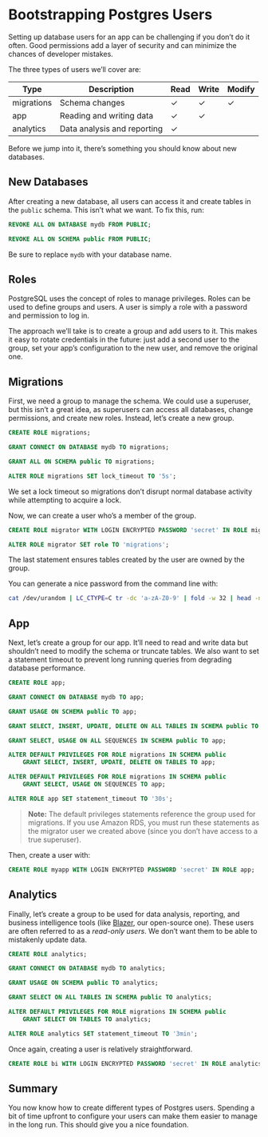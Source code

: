 # Bootstrapping Postgres Users

Setting up database users for an app can be challenging if you don’t do it often. Good permissions add a layer of security and can minimize the chances of developer mistakes.

The three types of users we’ll cover are:

Type | Description | Read | Write | Modify
--- | --- | --- | --- | ---
migrations | Schema changes | ✓ | ✓ | ✓
app | Reading and writing data | ✓ | ✓ |
analytics | Data analysis and reporting | ✓ | |

Before we jump into it, there’s something you should know about new databases.

## New Databases

After creating a new database, all users can access it and create tables in the `public` schema. This isn’t what we want. To fix this, run:

```sql
REVOKE ALL ON DATABASE mydb FROM PUBLIC;

REVOKE ALL ON SCHEMA public FROM PUBLIC;
```

Be sure to replace `mydb` with your database name.

## Roles

PostgreSQL uses the concept of roles to manage privileges. Roles can be used to define groups and users. A user is simply a role with a password and permission to log in.

The approach we’ll take is to create a group and add users to it. This makes it easy to rotate credentials in the future: just add a second user to the group, set your app’s configuration to the new user, and remove the original one.

## Migrations

First, we need a group to manage the schema. We could use a superuser, but this isn’t a great idea, as superusers can access all databases, change permissions, and create new roles. Instead, let’s create a new group.

```sql
CREATE ROLE migrations;

GRANT CONNECT ON DATABASE mydb TO migrations;

GRANT ALL ON SCHEMA public TO migrations;

ALTER ROLE migrations SET lock_timeout TO '5s';
```

We set a lock timeout so migrations don’t disrupt normal database activity while attempting to acquire a lock.

Now, we can create a user who’s a member of the group.

```sql
CREATE ROLE migrator WITH LOGIN ENCRYPTED PASSWORD 'secret' IN ROLE migrations;

ALTER ROLE migrator SET role TO 'migrations';
```

The last statement ensures tables created by the user are owned by the group.

You can generate a nice password from the command line with:

```sh
cat /dev/urandom | LC_CTYPE=C tr -dc 'a-zA-Z0-9' | fold -w 32 | head -n 1
```

## App

Next, let’s create a group for our app. It’ll need to read and write data but shouldn’t need to modify the schema or truncate tables. We also want to set a statement timeout to prevent long running queries from degrading database performance.

```sql
CREATE ROLE app;

GRANT CONNECT ON DATABASE mydb TO app;

GRANT USAGE ON SCHEMA public TO app;

GRANT SELECT, INSERT, UPDATE, DELETE ON ALL TABLES IN SCHEMA public TO app;

GRANT SELECT, USAGE ON ALL SEQUENCES IN SCHEMA public TO app;

ALTER DEFAULT PRIVILEGES FOR ROLE migrations IN SCHEMA public
    GRANT SELECT, INSERT, UPDATE, DELETE ON TABLES TO app;

ALTER DEFAULT PRIVILEGES FOR ROLE migrations IN SCHEMA public
    GRANT SELECT, USAGE ON SEQUENCES TO app;

ALTER ROLE app SET statement_timeout TO '30s';
```

> **Note:** The default privileges statements reference the group used for migrations. If you use Amazon RDS, you must run these statements as the migrator user we created above (since you don’t have access to a true superuser).

Then, create a user with:

```sql
CREATE ROLE myapp WITH LOGIN ENCRYPTED PASSWORD 'secret' IN ROLE app;
```

## Analytics

Finally, let’s create a group to be used for data analysis, reporting, and business intelligence tools (like [Blazer](https://github.com/ankane/blazer), our open-source one). These users are often referred to as a *read-only users*. We don’t want them to be able to mistakenly update data.

```sql
CREATE ROLE analytics;

GRANT CONNECT ON DATABASE mydb TO analytics;

GRANT USAGE ON SCHEMA public TO analytics;

GRANT SELECT ON ALL TABLES IN SCHEMA public TO analytics;

ALTER DEFAULT PRIVILEGES FOR ROLE migrations IN SCHEMA public
    GRANT SELECT ON TABLES TO analytics;

ALTER ROLE analytics SET statement_timeout TO '3min';
```

Once again, creating a user is relatively straightforward.

```sql
CREATE ROLE bi WITH LOGIN ENCRYPTED PASSWORD 'secret' IN ROLE analytics;
```

## Summary

You now know how to create different types of Postgres users. Spending a bit of time upfront to configure your users can make them easier to manage in the long run. This should give you a nice foundation.
